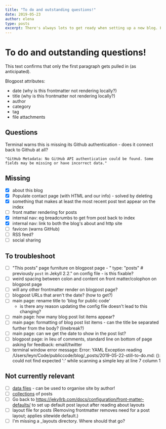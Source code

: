 ```yaml
---
title: "To do and outstanding questions!"
date: 2019-05-23 
author: elena
type: posts
excerpt: There's always lots to get ready when setting up a new blog. Here we discuss what we've done, what we still need to do, and (most importantly!) what we're learning along the way.
---
```


# To do and outstanding questions!

This text confirms that only the first paragraph gets pulled in (as anticipated).

Blogpost attributes:

- date (why is this frontmatter not rendering locally?)
- title (why is this frontmatter not rendering locally?)
- author
- category
- tag
- file attachments

## Questions

Terminal warns this is missing its Github authentication - does it connect back to Github at all?

```
"GitHub Metadata: No GitHub API authentication could be found. Some fields may be missing or have incorrect data."
```

## Missing

- [X] about this blog
- [X] Populate contact page (with HTML and our info) - solved by deleting
- [X] something that makes at least the most recent post text appear on the index
- [ ] front matter rendering for posts
- [X] internal nav: eg breadcrumbs to get from post back to index
- [X] internal nav: link to both the blog's about and http site
- [ ] favicon (warns GitHub)
- [ ] RSS feed?
- [ ] social sharing

## To troubleshoot

- [ ] "This posts" page furniture on blogpost page - " type: "posts" # previously `post` in Jekyll 2.2." on config file - is this fixable?
- [ ] weird spacing between colon and content on front matter/colophon on blogpost page
- [ ] will any other frontmatter render on blogpost page?
- [ ] blogpost URLs that aren't the date? (how to get?)
- [ ] main page: rename title to 'blog for public code'
    - is there any reason updating the config file doesn't lead to this changing?
- [ ] main page: how many blog post list items appear?
- [ ] main page: formatting of blog post list items - can the title be separated further from the body? (linebreak?)
- [ ] main page: can we get the date to show in the post list?
- [ ] blogpost page: in lieu of comments, standard line on bottom of page asking for feedback: emaill/twitter
- [ ] terminal window error message: Error: YAML Exception reading /Users/leyn/Code/publiccode/blog/_posts/2019-05-22-still-to-do.md: (<unknown>): could not find expected ':' while scanning a simple key at line 7 column 1

## Not currently relevant

- [ ] [data files](https://jekyllrb.com/docs/datafiles/) - can be used to organise site by author!
- [ ] [collections](https://jekyllrb.com/docs/collections/) of posts
- [ ] Go back to https://jekyllrb.com/docs/configuration/front-matter-defaults/ to set up default post layout after reading about layouts
- [ ] layout file for posts (Removing frontmatter removes need for a post layout; applies sitewide default.)
- [ ] I'm missing a _layouts directory. Where should that go?
